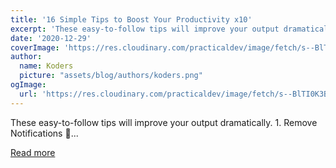 ```yaml
---
title: '16 Simple Tips to Boost Your Productivity x10'
excerpt: 'These easy-to-follow tips will improve your output dramatically.           1. Remove Notifications 🔔...'
date: '2020-12-29'
coverImage: 'https://res.cloudinary.com/practicaldev/image/fetch/s--BlTI0K3B--/c_imagga_scale,f_auto,fl_progressive,h_420,q_66,w_1000/https://dev-to-uploads.s3.amazonaws.com/i/gsgyvdfmcyvikiak46ry.gif'
author:
  name: Koders
  picture: "assets/blog/authors/koders.png"
ogImage:
  url: 'https://res.cloudinary.com/practicaldev/image/fetch/s--BlTI0K3B--/c_imagga_scale,f_auto,fl_progressive,h_420,q_66,w_1000/https://dev-to-uploads.s3.amazonaws.com/i/gsgyvdfmcyvikiak46ry.gif'
---
```


These easy-to-follow tips will improve your output dramatically.           1. Remove Notifications 🔔...

[Read more](https://dev.to/mcsee/16-simple-tips-to-boost-your-productivity-x10-1bf3)
